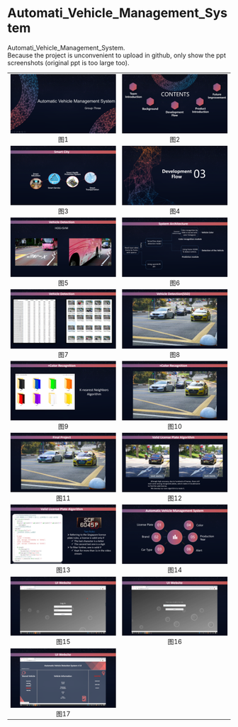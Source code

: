 # Automati_Vehicle_Management_System
Automati_Vehicle_Management_System.  
Because the project is unconvenient to upload in github, only show the ppt screenshots (original ppt is too large too).  

<table>  
    <tr>
        <td><center><img src="https://github.com/WilliamLambertCN/Automati_Vehicle_Management_System/blob/master/Presentation_result/presentation%20(1).png">图1</center></td>
        <td ><center><img src="https://github.com/WilliamLambertCN/Automati_Vehicle_Management_System/blob/master/Presentation_result/presentation%20(2).png"  >图2</center></td>
    </tr>
    <tr>
        <td><center><img src="https://github.com/WilliamLambertCN/Automati_Vehicle_Management_System/blob/master/Presentation_result/presentation%20(3).png"  >图3</center></td>
        <td ><center><img src="https://github.com/WilliamLambertCN/Automati_Vehicle_Management_System/blob/master/Presentation_result/presentation%20(4).png"  >图4</center> </td>
    </tr>
    <tr>
        <td><center><img src="https://github.com/WilliamLambertCN/Automati_Vehicle_Management_System/blob/master/Presentation_result/presentation%20(5).png"   > 图5</center></td>
        <td><center><img src="https://github.com/WilliamLambertCN/Automati_Vehicle_Management_System/blob/master/Presentation_result/presentation%20(6).png"  > 图6</center></td>
    </tr>
    <tr>
        <td><center><img src="https://github.com/WilliamLambertCN/Automati_Vehicle_Management_System/blob/master/Presentation_result/presentation%20(7).png"   > 图7</center></td>
        <td><center><img src="https://github.com/WilliamLambertCN/Automati_Vehicle_Management_System/blob/master/Presentation_result/presentation%20(8).png"  > 图8</center></td>
    </tr>
    <tr>
        <td><center><img src="https://github.com/WilliamLambertCN/Automati_Vehicle_Management_System/blob/master/Presentation_result/presentation%20(9).png"   > 图9</center></td>
        <td><center><img src="https://github.com/WilliamLambertCN/Automati_Vehicle_Management_System/blob/master/Presentation_result/presentation%20(10).png"  > 图10</center></td>
    </tr>
    <tr>
        <td><center><img src="https://github.com/WilliamLambertCN/Automati_Vehicle_Management_System/blob/master/Presentation_result/presentation%20(11).png"   > 图11</center></td>
        <td><center><img src="https://github.com/WilliamLambertCN/Automati_Vehicle_Management_System/blob/master/Presentation_result/presentation%20(12).png"  > 图12</center></td>
    </tr>
     <tr>
        <td><center><img src="https://github.com/WilliamLambertCN/Automati_Vehicle_Management_System/blob/master/Presentation_result/presentation%20(13).png"   > 图13</center></td>
        <td><center><img src="https://github.com/WilliamLambertCN/Automati_Vehicle_Management_System/blob/master/Presentation_result/presentation%20(14).png"  > 图14</center></td>
    </tr>
    <tr>
        <td><center><img src="https://github.com/WilliamLambertCN/Automati_Vehicle_Management_System/blob/master/Presentation_result/presentation%20(15).png"   > 图15</center></td>
        <td><center><img src="https://github.com/WilliamLambertCN/Automati_Vehicle_Management_System/blob/master/Presentation_result/presentation%20(16).png"  > 图16</center></td>
    </tr>
    <tr>
        <td><center><img src="https://github.com/WilliamLambertCN/Automati_Vehicle_Management_System/blob/master/Presentation_result/presentation%20(17).png"   > 图17</center></td>
    </tr>
</table>
